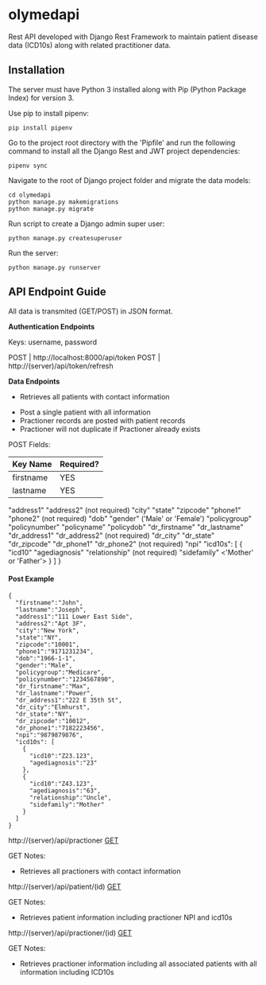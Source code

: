 # olymedapi

Rest API developed with Django Rest Framework to maintain patient disease data (ICD10s) along with related practitioner data.

## Installation

The server must have Python 3 installed along with Pip (Python Package Index) for version 3.

Use pip to install pipenv:
```
pip install pipenv
```

Go to the project root directory with the 'Pipfile' and run the following command to install all the Django Rest and JWT project dependencies:
```
pipenv sync
```
Navigate to the root of Django project folder and migrate the data models:
```
cd olymedapi
python manage.py makemigrations
python manage.py migrate
```
Run script to create a Django admin super user:
```
python manage.py createsuperuser
```
Run the server:
```
python manage.py runserver
```

## API Endpoint Guide
All data is transmited (GET/POST) in JSON format.

**Authentication Endpoints**

Keys: username, password

POST | http://localhost:8000/api/token
POST | http://(server)/api/token/refresh

**Data Endpoints**

[GET]: http://localhost:8000/api/patient

- Retrieves all patients with contact information

[POST]: http://localhost:8000/api/patient

- Post a single patient with all information
- Practioner records are posted with patient records
- Practioner will not duplicate if Practioner already exists

POST Fields:

Key Name | Required?
---------|----------
firstname | YES
lastname | YES

"address1"
"address2" (not required)
"city"
"state"
"zipcode"
"phone1"
"phone2" (not required)
"dob"
"gender" ('Male' or 'Female')
"policygroup"
"policynumber"
"policyname"
"policydob"
"dr_firstname"
"dr_lastname"
"dr_address1"
"dr_address2" (not required)
"dr_city"
"dr_state"
"dr_zipcode"
"dr_phone1"
"dr_phone2" (not required)
"npi"
"icd10s": [
{
"icd10"
"agediagnosis"
"relationship" (not required)
"sidefamily" <'Mother' or 'Father'>
}
]
}

#### Post Example
```
{
  "firstname":"John",
  "lastname":"Joseph",
  "address1":"111 Lower East Side",
  "address2":"Apt 3F",
  "city":"New York",
  "state":"NY",
  "zipcode":"10001",
  "phone1":"9171231234",
  "dob":"1966-1-1",
  "gender":"Male",
  "policygroup":"Medicare",
  "policynumber":"1234567890",
  "dr_firstname":"Max",
  "dr_lastname":"Power",
  "dr_address1":"222 E 35th St",
  "dr_city":"Elmhurst",
  "dr_state":"NY",
  "dr_zipcode":"10012",
  "dr_phone1":"7182223456",
  "npi":"9879879876",
  "icd10s": [
    {
      "icd10":"Z23.123",
      "agediagnosis":"23"
    },
    {
      "icd10":"Z43.123",
      "agediagnosis":"63",
      "relationship":"Uncle",
      "sidefamily":"Mother"
    }
  ]
}
```

http://(server)/api/practioner [ GET ]

GET Notes:

- Retrieves all practioners with contact information

http://(server)/api/patient/(id) [ GET ]

GET Notes:

- Retrieves patient information including practioner NPI and icd10s

http://(server)/api/practioner/(id) [ GET ]

GET Notes:

- Retrieves practioner information including all associated patients with all information including ICD10s
